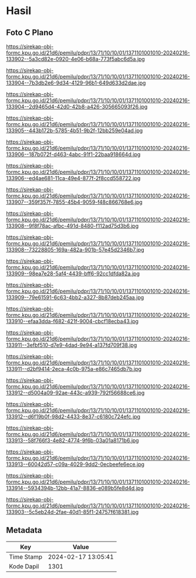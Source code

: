 # Hasil

## Foto C Plano

https://sirekap-obj-formc.kpu.go.id/21d6/pemilu/pdpr/13/71/10/10/01/1371101001010-20240216-133902--5a3cd82e-0920-4e06-b68a-773f5abc6d5a.jpg

https://sirekap-obj-formc.kpu.go.id/21d6/pemilu/pdpr/13/71/10/10/01/1371101001010-20240216-133904--7b3db2e6-9d34-4129-96b1-649d633d2dae.jpg

https://sirekap-obj-formc.kpu.go.id/21d6/pemilu/pdpr/13/71/10/10/01/1371101001010-20240216-133904--2d9465d4-42d0-42b8-a426-305665093f26.jpg

https://sirekap-obj-formc.kpu.go.id/21d6/pemilu/pdpr/13/71/10/10/01/1371101001010-20240216-133905--443b172b-5785-4b51-9b2f-12bb259e04ad.jpg

https://sirekap-obj-formc.kpu.go.id/21d6/pemilu/pdpr/13/71/10/10/01/1371101001010-20240216-133906--187b072f-d463-4abc-91f1-22baa918664d.jpg

https://sirekap-obj-formc.kpu.go.id/21d6/pemilu/pdpr/13/71/10/10/01/1371101001010-20240216-133906--ed4ae681-11ca-49e4-877f-2f8ccd558722.jpg

https://sirekap-obj-formc.kpu.go.id/21d6/pemilu/pdpr/13/71/10/10/01/1371101001010-20240216-133907--359f357f-7855-45b4-9059-f48c866768e6.jpg

https://sirekap-obj-formc.kpu.go.id/21d6/pemilu/pdpr/13/71/10/10/01/1371101001010-20240216-133908--9f8f78ac-afbc-491d-8480-f112ad75d3b6.jpg

https://sirekap-obj-formc.kpu.go.id/21d6/pemilu/pdpr/13/71/10/10/01/1371101001010-20240216-133908--73228805-169a-482a-901b-57e45d2346b7.jpg

https://sirekap-obj-formc.kpu.go.id/21d6/pemilu/pdpr/13/71/10/10/01/1371101001010-20240216-133909--98ea7e28-5af4-4439-bff6-92cc1dfda82a.jpg

https://sirekap-obj-formc.kpu.go.id/21d6/pemilu/pdpr/13/71/10/10/01/1371101001010-20240216-133909--79e61591-6c63-4bb2-a327-8b87deb245aa.jpg

https://sirekap-obj-formc.kpu.go.id/21d6/pemilu/pdpr/13/71/10/10/01/1371101001010-20240216-133910--efaa3dda-f682-421f-9004-cbcf18ecba43.jpg

https://sirekap-obj-formc.kpu.go.id/21d6/pemilu/pdpr/13/71/10/10/01/1371101001010-20240216-133911--3efbf510-d7e9-4dad-9e94-a137fd709f38.jpg

https://sirekap-obj-formc.kpu.go.id/21d6/pemilu/pdpr/13/71/10/10/01/1371101001010-20240216-133911--d2bf9414-2eca-4c0b-975a-e86c7465db7b.jpg

https://sirekap-obj-formc.kpu.go.id/21d6/pemilu/pdpr/13/71/10/10/01/1371101001010-20240216-133912--d5004a09-92ae-443c-a939-792f56688ce6.jpg

https://sirekap-obj-formc.kpu.go.id/21d6/pemilu/pdpr/13/71/10/10/01/1371101001010-20240216-133912--d6f19b0f-98d2-4433-8e37-c6180c724efc.jpg

https://sirekap-obj-formc.kpu.go.id/21d6/pemilu/pdpr/13/71/10/10/01/1371101001010-20240216-133913--58f766f3-4e82-4774-9f6b-03a01a8171b6.jpg

https://sirekap-obj-formc.kpu.go.id/21d6/pemilu/pdpr/13/71/10/10/01/1371101001010-20240216-133913--60042d57-c09a-4029-9dd2-0ecbeefe6ece.jpg

https://sirekap-obj-formc.kpu.go.id/21d6/pemilu/pdpr/13/71/10/10/01/1371101001010-20240216-133914--5934394b-12bb-41a7-8836-e089b5fe8d4d.jpg

https://sirekap-obj-formc.kpu.go.id/21d6/pemilu/pdpr/13/71/10/10/01/1371101001010-20240216-133903--5c5eb24d-2fae-40d1-85f1-24757f618381.jpg


## Metadata

| Key        | Value               |
| ---------- | ------------------- |
| Time Stamp | 2024-02-17 13:05:41 |
| Kode Dapil | 1301                |



